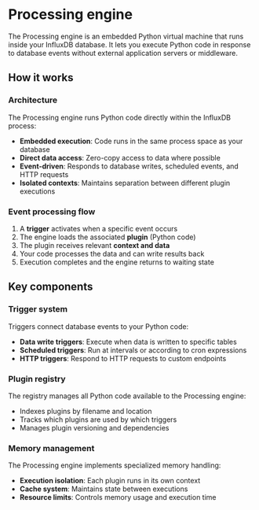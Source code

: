 # Processing engine

The Processing engine is an embedded Python virtual machine that runs inside your InfluxDB database. It lets you execute Python code in response to database events without external application servers or middleware.

## How it works

### Architecture

The Processing engine runs Python code directly within the InfluxDB process:

- **Embedded execution**: Code runs in the same process space as your database
- **Direct data access**: Zero-copy access to data where possible
- **Event-driven**: Responds to database writes, scheduled events, and HTTP requests
- **Isolated contexts**: Maintains separation between different plugin executions

### Event processing flow

1. A **trigger** activates when a specific event occurs
2. The engine loads the associated **plugin** (Python code)
3. The plugin receives relevant **context and data**
4. Your code processes the data and can write results back
5. Execution completes and the engine returns to waiting state

## Key components

### Trigger system

Triggers connect database events to your Python code:

- **Data write triggers**: Execute when data is written to specific tables
- **Scheduled triggers**: Run at intervals or according to cron expressions
- **HTTP triggers**: Respond to HTTP requests to custom endpoints

### Plugin registry

The registry manages all Python code available to the Processing engine:

- Indexes plugins by filename and location
- Tracks which plugins are used by which triggers
- Manages plugin versioning and dependencies

### Memory management

The Processing engine implements specialized memory handling:

- **Execution isolation**: Each plugin runs in its own context
- **Cache system**: Maintains state between executions
- **Resource limits**: Controls memory usage and execution time